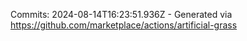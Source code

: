 Commits: 2024-08-14T16:23:51.936Z - Generated via https://github.com/marketplace/actions/artificial-grass
<br>
